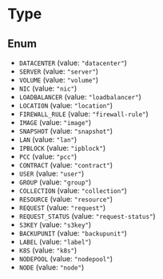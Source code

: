 # Type

## Enum

* `DATACENTER` \(value: `"datacenter"`\)
* `SERVER` \(value: `"server"`\)
* `VOLUME` \(value: `"volume"`\)
* `NIC` \(value: `"nic"`\)
* `LOADBALANCER` \(value: `"loadbalancer"`\)
* `LOCATION` \(value: `"location"`\)
* `FIREWALL_RULE` \(value: `"firewall-rule"`\)
* `IMAGE` \(value: `"image"`\)
* `SNAPSHOT` \(value: `"snapshot"`\)
* `LAN` \(value: `"lan"`\)
* `IPBLOCK` \(value: `"ipblock"`\)
* `PCC` \(value: `"pcc"`\)
* `CONTRACT` \(value: `"contract"`\)
* `USER` \(value: `"user"`\)
* `GROUP` \(value: `"group"`\)
* `COLLECTION` \(value: `"collection"`\)
* `RESOURCE` \(value: `"resource"`\)
* `REQUEST` \(value: `"request"`\)
* `REQUEST_STATUS` \(value: `"request-status"`\)
* `S3KEY` \(value: `"s3key"`\)
* `BACKUPUNIT` \(value: `"backupunit"`\)
* `LABEL` \(value: `"label"`\)
* `K8S` \(value: `"k8s"`\)
* `NODEPOOL` \(value: `"nodepool"`\)
* `NODE` \(value: `"node"`\)

